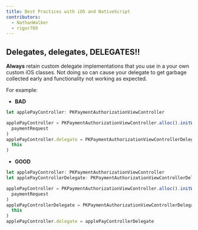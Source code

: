 ```yaml
---
title: Best Practices with iOS and NativeScript
contributors:
  - NathanWalker
  - rigor789
---
```


## Delegates, delegates, DELEGATES!!

**Always** retain custom delegate implementations that you use in a your own custom iOS classes. Not doing so can cause your delegate to get garbage collected early and functionality not working as expected.

For example:

- **BAD**

```ts
let applePayController: PKPaymentAuthorizationViewController

applePayController = PKPaymentAuthorizationViewController.alloc().initWithPaymentRequest(
  paymentRequest
)
applePayController.delegate = PKPaymentAuthorizationViewControllerDelegateImpl.initWithOwner(
  this
)
```

- **GOOD**

```ts
let applePayController: PKPaymentAuthorizationViewController
let applePayControllerDelegate: PKPaymentAuthorizationViewControllerDelegateImpl

applePayController = PKPaymentAuthorizationViewController.alloc().initWithPaymentRequest(
  paymentRequest
)
applePayControllerDelegate = PKPaymentAuthorizationViewControllerDelegateImpl.initWithOwner(
  this
)
applePayController.delegate = applePayControllerDelegate
```
